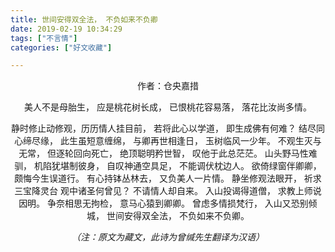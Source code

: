 ```yaml
---
title: 世间安得双全法， 不负如来不负卿
date: 2019-02-19 10:34:29
tags: ["不言情"]
categories: ["好文收藏"]

---
```

<center>
作者：仓央嘉措

美人不是母胎生， 应是桃花树长成，
已恨桃花容易落， 落花比汝尚多情。
<!--More-->
静时修止动修观，历历情人挂目前，
若将此心以学道， 即生成佛有何难？
结尽同心缔尽缘， 此生虽短意缠绵，
与卿再世相逢日， 玉树临风一少年。
不观生灭与无常， 但逐轮回向死亡，
绝顶聪明矜世智， 叹他于此总茫茫。
山头野马性难驯， 机陷犹堪制彼身，
自叹神通空具足， 不能调伏枕边人。
欲倚绿窗伴卿卿， 颇悔今生误道行。
有心持钵丛林去， 又负美人一片情。
静坐修观法眼开， 祈求三宝降灵台
观中诸圣何曾见？ 不请情人却自来。
入山投谒得道僧， 求教上师说因明。
争奈相思无拘检， 意马心猿到卿卿。
曾虑多情损梵行， 入山又恐别倾城，
世间安得双全法， 不负如来不负卿。

 *（注：原文为藏文，此诗为曾缄先生翻译为汉语）*
</center>